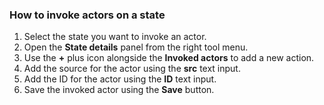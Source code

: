 ### How to invoke actors on a state

1. Select the state you want to invoke an actor.
2. Open the **State details** panel from the right tool menu.
3. Use the **+** plus icon alongside the **Invoked actors** to add a new action.
4. Add the source for the actor using the **src** text input.
5. Add the ID for the actor using the **ID** text input.
6. Save the invoked actor using the **Save** button.
